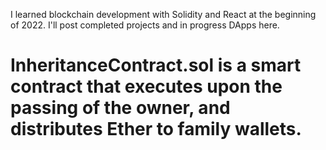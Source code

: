 I learned blockchain development with Solidity and React at the beginning of 2022. I'll post completed projects and in progress DApps here.

# InheritanceContract.sol is a smart contract that executes upon the passing of the owner, and distributes Ether to family wallets.
